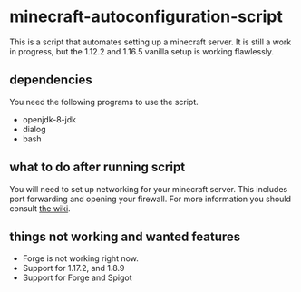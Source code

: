 # minecraft-autoconfiguration-script
This is a script that automates setting up a minecraft server. It is still a work in progress, but the 1.12.2 and 1.16.5 vanilla setup is working flawlessly.

## dependencies 

You need the following programs to use the script.

* openjdk-8-jdk
* dialog
* bash

## what to do after running script

You will need to set up networking for your minecraft server. This includes port forwarding and opening your firewall. For more information you should consult [the wiki](https://minecraft.fandom.com/wiki/Tutorials/Setting_up_a_server#Port_forwarding).

## things not working and wanted features

* Forge is not working right now.
* Support for 1.17.2, and 1.8.9
* Support for Forge and Spigot
